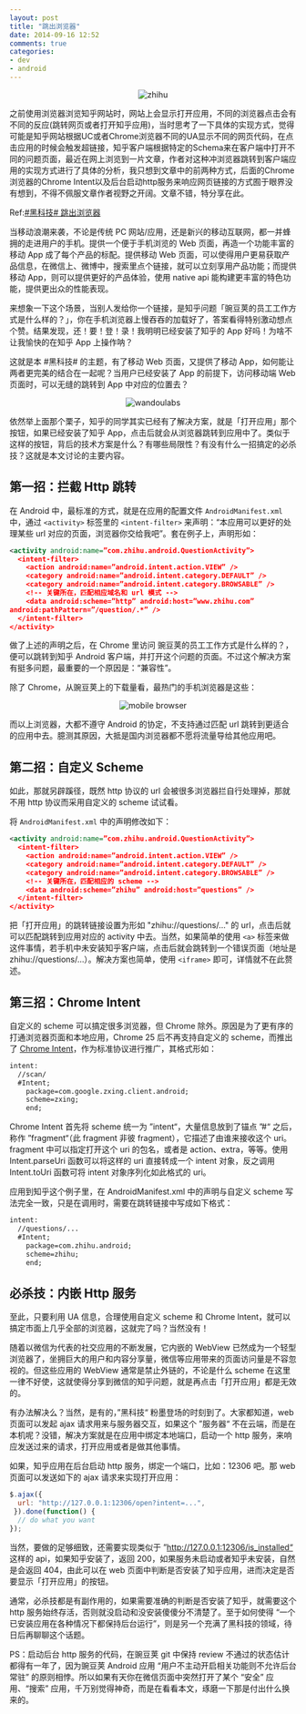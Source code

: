 ```yaml
---
layout: post
title: "跳出浏览器"
date: 2014-09-16 12:52
comments: true
categories:
- dev
- android
---
```

<center><p><img src="/images/zhihu_logo.png" alt="zhihu"></p></center>

之前使用浏览器浏览知乎网站时，网站上会显示打开应用，不同的浏览器点击会有不同的反应(跳转网页或者打开知乎应用)，当时思考了一下具体的实现方式，觉得可能是知乎网站根据UC或者Chrome浏览器不同的UA显示不同的网页代码，在点击应用的时候会触发超链接，知乎客户端根据特定的Schema来在客户端中打开不同的问题页面，最近在网上浏览到一片文章，作者对这种冲浏览器跳转到客户端应用的实现方式进行了具体的分析，我只想到文章中的前两种方式，后面的Chrome浏览器的Chrome Intent以及后台启动http服务来响应网页链接的方式囿于眼界没有想到，不得不佩服文章作者视野之开阔。文章不错，特分享在此。

Ref:[#黑科技# 跳出浏览器](http://zhuanlan.zhihu.com/andlib/19848910)

当移动浪潮来袭，不论是传统 PC 网站/应用，还是新兴的移动互联网，都一并蜂拥的走进用户的手机。提供一个便于手机浏览的 Web 页面，再造一个功能丰富的移动 App 成了每个产品的标配。提供移动 Web 页面，可以使得用户更易获取产品信息，在微信上、微博中，搜索里点个链接，就可以立刻享用产品功能；而提供移动 App，则可以提供更好的产品体验，使用 native api 能构建更丰富的特色功能，提供更出众的性能表现。

来想象一下这个场景，当别人发给你一个链接，是知乎问题「豌豆荚的员工工作方式是什么样的？」，你在手机浏览器上慢吞吞的加载好了，答案看得特别激动想点个赞。结果发现，还！要！登！录！我明明已经安装了知乎的 App 好吗！为啥不让我愉快的在知乎 App 上操作呐？

这就是本 #黑科技# 的主题，有了移动 Web 页面，又提供了移动 App，如何能让两者更完美的结合在一起呢？当用户已经安装了 App 的前提下，访问移动端 Web 页面时，可以无缝的跳转到 App 中对应的位置去？

<center><p><img src="/images/zhihu_question_wandoulab.jpg" alt="wandoulabs"></p></center>

依然举上面那个栗子，知乎的同学其实已经有了解决方案，就是「打开应用」那个按钮，如果已经安装了知乎 App，点击后就会从浏览器跳转到应用中了。类似于这样的按钮，背后的技术方案是什么？有哪些局限性？有没有什么一招搞定的必杀技？这就是本文讨论的主要内容。

## 第一招：拦截 Http 跳转

在 Android 中，最标准的方式，就是在应用的配置文件 ``AndroidManifest.xml`` 中，通过 ``<activity>`` 标签里的 ``<intent-filter>`` 来声明：“本应用可以更好的处理某些 url 对应的页面，浏览器你交给我吧”。套在例子上，声明形如：

```xml
<activity android:name=”com.zhihu.android.QuestionActivity”>
  <intent-filter>
    <action android:name=”android.intent.action.VIEW” />
    <category android:name=”android.intent.category.DEFAULT” />
    <category android:name=”android.intent.category.BROWSABLE” />
    <!-- 关键所在，匹配相应域名和 url 模式 -->
    <data android:scheme=”http” android:host=”www.zhihu.com” 
android:pathPattern=”/question/.*” />
  </intent-filter>
</activity>
```

做了上述的声明之后，在 Chrome 里访问 豌豆荚的员工工作方式是什么样的？，便可以跳转到知乎 Android 客户端，并打开这个问题的页面。不过这个解决方案有挺多问题，最重要的一个原因是：“兼容性”。

除了 Chrome，从豌豆荚上的下载量看，最热门的手机浏览器是这些：

<center><p><img src="/images/mobile_browser_share.jpg" alt="mobile browser"></p></center>

而以上浏览器，大都不遵守 Android 的协定，不支持通过匹配 url 跳转到更适合的应用中去。臆测其原因，大抵是国内浏览器都不愿将流量导给其他应用吧。


## 第二招：自定义 Scheme

如此，那就另辟蹊径，既然 http 协议的 url 会被很多浏览器拦自行处理掉，那就不用 http 协议而采用自定义的 scheme 试试看。

将 ``AndroidManifest.xml`` 中的声明修改如下：

```xml
<activity android:name=”com.zhihu.android.QuestionActivity”>
  <intent-filter>
    <action android:name=”android.intent.action.VIEW” />
    <category android:name=”android.intent.category.DEFAULT” />
    <category android:name=”android.intent.category.BROWSABLE” />
    <!-- 关键所在，匹配相应的 scheme -->
    <data android:scheme=”zhihu” android:host=”questions” />
  </intent-filter>
</activity>
```

把「打开应用」的跳转链接设置为形如 "zhihu://questions/…" 的 url，点击后就可以匹配跳转到应用对应的 activity 中去。当然，如果简单的使用 ``<a>`` 标签来做这件事情，若手机中未安装知乎客户端，点击后就会跳转到一个错误页面（地址是 zhihu://questions/…）。解决方案也简单，使用 ``<iframe>`` 即可，详情就不在此赘述。

<!-- more -->

## 第三招：Chrome Intent

自定义的 scheme 可以搞定很多浏览器，但 Chrome 除外。原因是为了更有序的打通浏览器页面和本地应用，Chrome 25 后不再支持自定义的 scheme，而推出了 [Chrome Intent](https://developer.chrome.com/multidevice/android/intents)，作为标准协议进行推广，其格式形如：

```xml
intent:
  //scan/
  #Intent; 
    package=com.google.zxing.client.android; 
    scheme=zxing; 
    end;
```

Chrome Intent 首先将 scheme 统一为 ”intent“，大量信息放到了锚点 ”#“ 之后，称作 ”fragment“（此 fragment 非彼 fragment），它描述了由谁来接收这个 uri。fragment 中可以指定打开这个 uri 的包名，或者是 action、extra，等等。使用 Intent.parseUri 函数可以将这样的 uri 直接转成一个 intent 对象，反之调用 Intent.toUri 函数可将 intent 对象序列化如此格式的 uri。

应用到知乎这个例子里，在 AndroidManifest.xml 中的声明与自定义 scheme 写法完全一致，只是在调用时，需要在跳转链接中写成如下格式：

```xml
intent:
  //questions/...
  #Intent; 
    package=com.zhihu.android;
    scheme=zhihu; 
    end; 
```

## 必杀技：内嵌 Http 服务

至此，只要利用 UA 信息，合理使用自定义 scheme 和 Chrome Intent，就可以搞定市面上几乎全部的浏览器，这就完了吗？当然没有！

随着以微信为代表的社交应用的不断发展，它内嵌的 WebView 已然成为一个轻型浏览器了，坐拥巨大的用户和内容分享量，微信等应用带来的页面访问量是不容忽视的。但这些应用的 WebView 通常是禁止外链的，不论是什么 scheme 在这里一律不好使，这就使得分享到微信的知乎问题，就是再点击「打开应用」都是无效的。

有办法解决么？当然，是有的，”黑科技“ 粉墨登场的时刻到了。大家都知道，web 页面可以发起 ajax 请求用来与服务器交互，如果这个 ”服务器“ 不在云端，而是在本机呢？没错，解决方案就是在应用中绑定本地端口，启动一个 http 服务，来响应发送过来的请求，打开应用或者是做其他事情。

如果，知乎应用在后台启动 http 服务，绑定一个端口，比如：12306 吧。那 web 页面可以发送如下的 ajax 请求来实现打开应用：

```javascript
$.ajax({
  url: "http://127.0.0.1:12306/open?intent=...",
 }).done(function() {
  // do what you want
});
```

当然，要做的足够细致，还需要实现类似于 ”http://127.0.0.1:12306/is_installed“ 这样的 api，如果知乎安装了，返回 200，如果服务未启动或者知乎未安装，自然是会返回 404，由此可以在 web 页面中判断是否安装了知乎应用，进而决定是否要显示「打开应用」的按钮。

通常，必杀技都是有副作用的，如果需要准确的判断是否安装了知乎，就需要这个 http 服务始终存活，否则就没启动和没安装傻傻分不清楚了。至于如何使得 “一个已安装应用在各种情况下都保持后台运行”，则是另一个充满了黑科技的领域，待日后再聊聊这个话题。

PS：启动后台 http 服务的代码，在豌豆荚 git 中保持 review 不通过的状态估计都得有一年了，因为豌豆荚 Android 应用 “用户不主动开启相关功能则不允许后台常驻” 的原则相悖。所以如果有天你在微信页面中突然打开了某个 “安全” 应用、“搜索” 应用，千万别觉得神奇，而是在看看本文，琢磨一下那是付出什么换来的。

